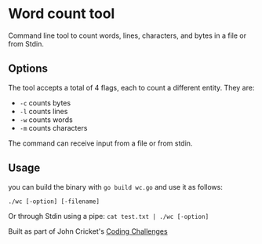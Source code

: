 # Word count tool

Command line tool to count words, lines, characters, and bytes in a file or from Stdin.

## Options

The tool accepts a total of 4 flags, each to count a different entity. They are:

- `-c` counts bytes
- `-l` counts lines
- `-w` counts words
- `-m` counts characters

The command can receive input from a file or from stdin.

## Usage

you can build the binary with `go build wc.go` and use it as follows:

`./wc [-option] [-filename]`

Or through Stdin using a pipe: `cat test.txt | ./wc [-option]`

Built as part of John Cricket's [Coding Challenges](https://codingchallenges.fyi/challenges/challenge-wc/)
